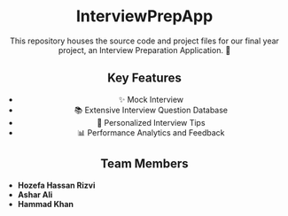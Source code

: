 <h1 align="center">
  InterviewPrepApp
</h1>
<p align="center">
  This repository houses the source code and project files for our final year project, an Interview Preparation Application. 🚀
</p>
<!-- Features -->
<h2 align="center">Key Features</h2>
<ul align="center">
  <li>✨ Mock Interview</li>
  <li>📚 Extensive Interview Question Database</li>
  <li>🚀 Personalized Interview Tips</li>
  <li>📊 Performance Analytics and Feedback</li>
</ul>
<h2 align="center">Team Members</h2>
<p align="center">
  <ul>
    <li><strong>Hozefa Hassan Rizvi</strong></li>
    <li><strong>Ashar Ali</strong></li>
    <li><strong>Hammad Khan</strong></li>
  </ul>
</p>
